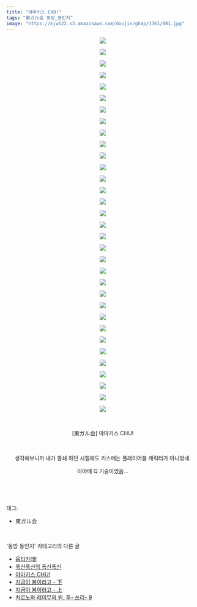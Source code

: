 ```yaml
---
title: "야마키스 CHU!"
tags: "東ガル会 동방_동인지"
image: "https://kjw122.s3.amazonaws.com/doujin/ghap/1761/001.jpg"
---
```

<div class="article">
<p style="text-align: center; clear: none; float: none;"><img src="{{ site.imgserver5 }}/ghap/1761/001.jpg"/></p>
<p style="text-align: center; clear: none; float: none;"><img src="{{ site.imgserver5 }}/ghap/1761/002.jpg"/></p>
<p style="text-align: center; clear: none; float: none;"><img src="{{ site.imgserver5 }}/ghap/1761/003.jpg"/></p>
<p style="text-align: center; clear: none; float: none;"><img src="{{ site.imgserver5 }}/ghap/1761/004.jpg"/></p>
<p style="text-align: center; clear: none; float: none;"><img src="{{ site.imgserver5 }}/ghap/1761/005.jpg"/></p>
<p style="text-align: center; clear: none; float: none;"><img src="{{ site.imgserver5 }}/ghap/1761/006.jpg"/></p>
<p style="text-align: center; clear: none; float: none;"><img src="{{ site.imgserver5 }}/ghap/1761/007.jpg"/></p>
<p style="text-align: center; clear: none; float: none;"><img src="{{ site.imgserver5 }}/ghap/1761/008.jpg"/></p>
<p style="text-align: center; clear: none; float: none;"><img src="{{ site.imgserver5 }}/ghap/1761/009.jpg"/></p>
<p style="text-align: center; clear: none; float: none;"><img src="{{ site.imgserver5 }}/ghap/1761/010.jpg"/></p>
<p style="text-align: center; clear: none; float: none;"><img src="{{ site.imgserver5 }}/ghap/1761/011.jpg"/></p>
<p style="text-align: center; clear: none; float: none;"><img src="{{ site.imgserver5 }}/ghap/1761/012.jpg"/></p>
<p style="text-align: center; clear: none; float: none;"><img src="{{ site.imgserver5 }}/ghap/1761/013.jpg"/></p>
<p style="text-align: center; clear: none; float: none;"><img src="{{ site.imgserver5 }}/ghap/1761/014.jpg"/></p>
<p style="text-align: center; clear: none; float: none;"><img src="{{ site.imgserver5 }}/ghap/1761/015.jpg"/></p>
<p style="text-align: center; clear: none; float: none;"><img src="{{ site.imgserver5 }}/ghap/1761/016.jpg"/></p>
<p style="text-align: center; clear: none; float: none;"><img src="{{ site.imgserver5 }}/ghap/1761/017.jpg"/></p>
<p style="text-align: center; clear: none; float: none;"><img src="{{ site.imgserver5 }}/ghap/1761/018.jpg"/></p>
<p style="text-align: center; clear: none; float: none;"><img src="{{ site.imgserver5 }}/ghap/1761/019.jpg"/></p>
<p style="text-align: center; clear: none; float: none;"><img src="{{ site.imgserver5 }}/ghap/1761/020.jpg"/></p>
<p style="text-align: center; clear: none; float: none;"><img src="{{ site.imgserver5 }}/ghap/1761/021.jpg"/></p>
<p style="text-align: center; clear: none; float: none;"><img src="{{ site.imgserver5 }}/ghap/1761/022.jpg"/></p>
<p style="text-align: center; clear: none; float: none;"><img src="{{ site.imgserver5 }}/ghap/1761/023.jpg"/></p>
<p style="text-align: center; clear: none; float: none;"><img src="{{ site.imgserver5 }}/ghap/1761/024.jpg"/></p>
<p style="text-align: center; clear: none; float: none;"><img src="{{ site.imgserver5 }}/ghap/1761/025.jpg"/></p>
<p style="text-align: center; clear: none; float: none;"><img src="{{ site.imgserver5 }}/ghap/1761/026.jpg"/></p>
<p style="text-align: center; clear: none; float: none;"><img src="{{ site.imgserver5 }}/ghap/1761/027.jpg"/></p>
<p style="text-align: center; clear: none; float: none;"><img src="{{ site.imgserver5 }}/ghap/1761/028.jpg"/></p>
<p style="text-align: center; clear: none; float: none;"><img src="{{ site.imgserver5 }}/ghap/1761/029.jpg"/></p>
<p style="text-align: center; clear: none; float: none;"><img src="{{ site.imgserver5 }}/ghap/1761/030.jpg"/></p>
<p style="text-align: center; clear: none; float: none;"><img src="{{ site.imgserver5 }}/ghap/1761/031.jpg"/></p>
<p style="text-align: center; clear: none; float: none;"><img src="{{ site.imgserver5 }}/ghap/1761/032.jpg"/></p>
<p style="text-align: center; clear: none; float: none;"><img src="{{ site.imgserver5 }}/ghap/1761/033.jpg"/></p>
<p style="text-align: center; clear: none; float: none;"><br/></p>
<p style="text-align: center; clear: none; float: none;">[東ガル会] 야마키스 CHU!</p>
<p style="text-align: center; clear: none; float: none;"><br/></p>
<p style="text-align: center; clear: none; float: none;">생각해보니까 내가 똥쇄 하던 시절에도 키스메는 플레이어블 캐릭터가 아니었네.</p>
<p style="text-align: center; clear: none; float: none;">아야메 Q 기술이었음...</p>
<p><br/></p>
</div><br/>
<div class="tagTrail">
<p>태그: </p>
<ul>
<li>東ガル会</li>
</ul>
</div><br/>
<div class="another">
<p>'동방 동인지' 카테고리의 다른 글</p>
<ul>
<li><a href="/ghap_1764">옵티카레!</a></li>
<li><a href="/ghap_1762">푹신푹신의 폭신폭신</a></li>
<li><a href="/ghap_1761">야마키스 CHU!</a></li>
<li><a href="/ghap_1760">지금이 봄이라고 - 下</a></li>
<li><a href="/ghap_1759">지금이 봄이라고 - 上</a></li>
<li><a href="/ghap_1758">치르노와 레이무의 원, 투- 쓰리- 9</a></li>
</ul>
</div><br/>
<div class="cb_module cb_fluid">
<div class="cb_wrt cb_profile">
</div><!-- commentList close -->
</div><br/>
